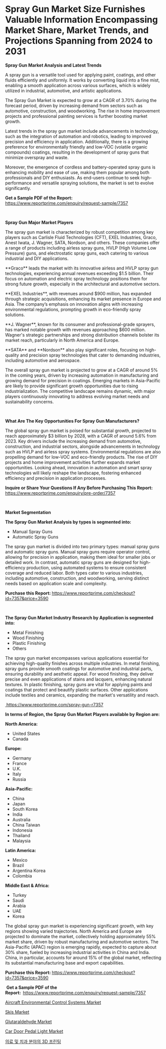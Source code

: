 <p><h1>Spray Gun Market Size Furnishes Valuable Information Encompassing Market Share, Market Trends, and Projections Spanning from 2024 to 2031</h1></p><p><strong>Spray Gun Market Analysis and Latest Trends</strong></p>
<p><p>A spray gun is a versatile tool used for applying paint, coatings, and other fluids efficiently and uniformly. It works by converting liquid into a fine mist, enabling a smooth application across various surfaces, which is widely utilized in industrial, automotive, and artistic applications. </p><p>The Spray Gun Market is expected to grow at a CAGR of 3.70% during the forecast period, driven by increasing demand from sectors such as automotive, construction, and woodworking. The rise in home improvement projects and professional painting services is further boosting market growth. </p><p>Latest trends in the spray gun market include advancements in technology, such as the integration of automation and robotics, leading to improved precision and efficiency in application. Additionally, there is a growing preference for environmentally friendly and low-VOC (volatile organic compounds) coatings, resulting in the development of spray guns that minimize overspray and waste. </p><p>Moreover, the emergence of cordless and battery-operated spray guns is enhancing mobility and ease of use, making them popular among both professionals and DIY enthusiasts. As end-users continue to seek high-performance and versatile spraying solutions, the market is set to evolve significantly.</p></p>
<p><strong>Get a Sample PDF of the Report:&nbsp;</strong> <a href="https://www.reportprime.com/enquiry/request-sample/7357">https://www.reportprime.com/enquiry/request-sample/7357</a></p>
<p>&nbsp;</p>
<p><strong>Spray Gun Major Market Players</strong></p>
<p><p>The spray gun market is characterized by robust competition among key players such as Carlisle Fluid Technologies (CFT), EXEL Industries, Graco, Anest Iwata, J. Wagner, SATA, Nordson, and others. These companies offer a range of products including airless spray guns, HVLP (High Volume Low Pressure) guns, and electrostatic spray guns, each catering to various industrial and DIY applications.</p><p>**Graco** leads the market with its innovative airless and HVLP spray gun technologies, experiencing annual revenues exceeding $1.5 billion. Their focus on automation and electric spray technology positions them for strong future growth, especially in the architectural and automotive sectors.</p><p>**EXEL Industries**, with revenues around $900 million, has expanded through strategic acquisitions, enhancing its market presence in Europe and Asia. The company’s emphasis on innovation aligns with increasing environmental regulations, prompting growth in eco-friendly spray solutions.</p><p>**J. Wagner**, known for its consumer and professional-grade sprayers, has marked notable growth with revenues approaching $600 million. Wagner's strategic partnerships and strong distribution channels bolster its market reach, particularly in North America and Europe.</p><p>**SATA** and **Nordson** also play significant roles, focusing on high-quality and precision spray technologies that cater to demanding industries, including automotive and aerospace.</p><p>The overall spray gun market is projected to grow at a CAGR of around 5% in the coming years, driven by increasing automation in manufacturing and growing demand for precision in coatings. Emerging markets in Asia-Pacific are likely to provide significant growth opportunities due to rising industrialization. The competitive landscape remains dynamic, with major players continuously innovating to address evolving market needs and sustainability concerns.</p></p>
<p>&nbsp;</p>
<p><strong>What Are The Key Opportunities For Spray Gun Manufacturers?</strong></p>
<p><p>The global spray gun market is poised for substantial growth, projected to reach approximately $3 billion by 2028, with a CAGR of around 5.6% from 2023. Key drivers include the increasing demand from automotive, construction, and industrial sectors, alongside advancements in technology such as HVLP and airless spray systems. Environmental regulations are also propelling demand for low-VOC and eco-friendly products. The rise of DIY projects and home improvement activities further expands market opportunities. Looking ahead, innovation in automation and smart spray technologies will likely reshape the landscape, fostering enhanced efficiency and precision in application processes.</p></p>
<p><strong>Inquire or Share Your Questions If Any Before Purchasing This Report:</strong> <a href="https://www.reportprime.com/enquiry/pre-order/7357">https://www.reportprime.com/enquiry/pre-order/7357</a></p>
<p>&nbsp;</p>
<p><strong>Market Segmentation</strong></p>
<p><strong>The Spray Gun Market Analysis by types is segmented into:</strong></p>
<p><ul><li>Manual Spray Guns</li><li>Automatic Spray Guns</li></ul></p>
<p><p>The spray gun market is divided into two primary types: manual spray guns and automatic spray guns. Manual spray guns require operator control, allowing for precision in application, making them ideal for smaller jobs or detailed work. In contrast, automatic spray guns are designed for high-efficiency production, using automated systems to ensure consistent coverage and reduced labor. Both types cater to various industries, including automotive, construction, and woodworking, serving distinct needs based on application scale and complexity.</p></p>
<p><strong>Purchase this Report:&nbsp;</strong><a href="https://www.reportprime.com/checkout?id=7357&price=3590">https://www.reportprime.com/checkout?id=7357&price=3590</a></p>
<p>&nbsp;</p>
<p><strong>The Spray Gun Market Industry Research by Application is segmented into:</strong></p>
<p><ul><li>Metal Finishing</li><li>Wood Finishing</li><li>Plastic Finishing</li><li>Others</li></ul></p>
<p><p>The spray gun market encompasses various applications essential for achieving high-quality finishes across multiple industries. In metal finishing, spray guns provide smooth coatings for automotive and industrial parts, ensuring durability and aesthetic appeal. For wood finishing, they deliver precise and even applications of stains and lacquers, enhancing natural textures. In plastic finishing, spray guns are vital for applying paints and coatings that protect and beautify plastic surfaces. Other applications include textiles and ceramics, expanding the market's versatility and reach.</p></p>
<p><a href="https://www.reportprime.com/spray-gun-r7357">&nbsp;https://www.reportprime.com/spray-gun-r7357</a></p>
<p><strong>In terms of Region, the Spray Gun Market Players available by Region are:</strong></p>
<p>
    <p> <strong> North America: </strong>
        <ul>
            <li>United States</li>
            <li>Canada</li>
        </ul>
        </p> 
    <p> <strong> Europe: </strong>
        <ul>
            <li>Germany</li>
            <li>France</li>
            <li>U.K.</li>
            <li>Italy</li>
            <li>Russia</li>
        </ul>
        </p> 
    <p> <strong> Asia-Pacific: </strong>
        <ul>
            <li>China</li>
            <li>Japan</li>
            <li>South Korea</li>
            <li>India</li>
            <li>Australia</li>
            <li>China Taiwan</li>
            <li>Indonesia</li>
            <li>Thailand</li>
            <li>Malaysia</li>
        </ul>
        </p> 
    <p> <strong> Latin America: </strong>
        <ul>
            <li>Mexico</li>
            <li>Brazil</li>
            <li>Argentina Korea</li>
            <li>Colombia</li>
        </ul>
        </p> 
    <p> <strong> Middle East & Africa: </strong>
        <ul>
            <li>Turkey</li>
            <li>Saudi</li>
            <li>Arabia</li>
            <li>UAE</li>
            <li>Korea</li>
        </ul>
    </p>
    </p>
<p><p>The global spray gun market is experiencing significant growth, with key regions showing varied trajectories. North America and Europe are projected to dominate the market, collectively holding approximately 55% market share, driven by robust manufacturing and automotive sectors. The Asia-Pacific (APAC) region is emerging rapidly, expected to capture about 30% share, fueled by increasing industrial activities in China and India. China, in particular, accounts for around 15% of the global market, reflecting its substantial manufacturing base and export capabilities.</p></p>
<p><strong>Purchase this Report: </strong><a href="https://www.reportprime.com/checkout?id=7357&price=3590">https://www.reportprime.com/checkout?id=7357&price=3590</a></p>
<p>&nbsp;<strong>Get a Sample PDF of the Report:&nbsp;&nbsp;</strong><a href="https://www.reportprime.com/enquiry/request-sample/7357">https://www.reportprime.com/enquiry/request-sample/7357</a></p>
<p><strong></strong></p>
<p><p><a href="https://medium.com/@robertwood655/aircraft-environmental-control-systems-market-industry-trends-and-forecast-for-period-from-2024-cc1d7c950a39">Aircraft Environmental Control Systems Market</a></p><p><a href="https://medium.com/@kair.irfan6/skis-market-investigation-industry-evolution-and-forecast-till-2031-8041053c2115">Skis Market</a></p><p><a href="https://www.linkedin.com/pulse/global-perspectives-glutaraldehyde-market-trends-forecast-2024-6pqmc?trackingId=yMpkoX%2B6Qc%2BNxtcnTxQY%2BA%3D%3D">Glutaraldehyde Market</a></p><p><a href="https://issuu.com/reportprime-2/docs/car-door-pedal-light-market-size-20_027e13596a13c2">Car Door Pedal Light Market</a></p><p><a href="https://medium.com/@sadiejast2023/%EC%A0%84-%EC%84%B8%EA%B3%84-%EC%9D%98%EB%A3%8C-%EB%B0%8F-%EC%B9%98%EA%B3%BC-%EC%8B%9C%EC%9E%A5%EC%9D%98-3d-%ED%94%84%EB%A6%B0%ED%8C%85-%EC%83%81%ED%83%9C-2024-2031-%EB%B0%8F-%EC%A7%80%EC%97%AD-%EC%A0%9C%ED%92%88-%EB%B0%8F-%EC%B5%9C%EC%A2%85-%EC%9A%A9%EB%8F%84%EB%B3%84-%EC%98%88%EC%B8%A1-7dc60657098e">의료 및 치과 분야의 3D 프린팅</a></p></p>